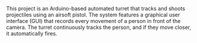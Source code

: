 This project is an Arduino-based automated turret that tracks and shoots projectiles using an 
airsoft pistol. The system features a graphical user interface (GUI) that records every movement 
of a person in front of the camera. The turret continuously tracks the person, 
and if they move closer, it automatically fires.
